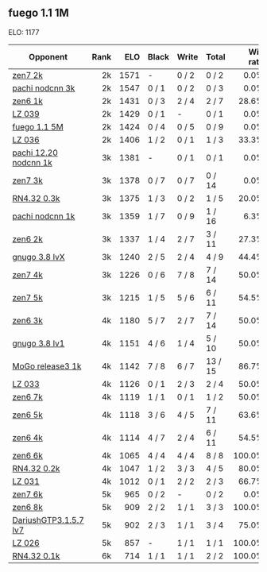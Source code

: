 ## fuego 1.1 1M ##

ELO: 1177

Opponent | Rank | ELO | Black | Write | Total | Win rate
---------|-----:|----:|-------|-------|-------|-------:
[zen7 2k](zen7%202k.md) | 2k | 1571 | - | 0 / 2 | 0 / 2 | 0.0%
[pachi nodcnn 3k](pachi%20nodcnn%203k.md) | 2k | 1547 | 0 / 1 | 0 / 2 | 0 / 3 | 0.0%
[zen6 1k](zen6%201k.md) | 2k | 1431 | 0 / 3 | 2 / 4 | 2 / 7 | 28.6%
[LZ 039](LZ%20039.md) | 2k | 1429 | 0 / 1 | - | 0 / 1 | 0.0%
[fuego 1.1 5M](fuego%201.1%205M.md) | 2k | 1424 | 0 / 4 | 0 / 5 | 0 / 9 | 0.0%
[LZ 036](LZ%20036.md) | 2k | 1406 | 1 / 2 | 0 / 1 | 1 / 3 | 33.3%
[pachi 12.20 nodcnn 1k](pachi%2012.20%20nodcnn%201k.md) | 3k | 1381 | - | 0 / 1 | 0 / 1 | 0.0%
[zen7 3k](zen7%203k.md) | 3k | 1378 | 0 / 7 | 0 / 7 | 0 / 14 | 0.0%
[RN4.32 0.3k](RN4.32%200.3k.md) | 3k | 1375 | 1 / 3 | 0 / 2 | 1 / 5 | 20.0%
[pachi nodcnn 1k](pachi%20nodcnn%201k.md) | 3k | 1359 | 1 / 7 | 0 / 9 | 1 / 16 | 6.3%
[zen6 2k](zen6%202k.md) | 3k | 1337 | 1 / 4 | 2 / 7 | 3 / 11 | 27.3%
[gnugo 3.8 lvX](gnugo%203.8%20lvX.md) | 3k | 1240 | 2 / 5 | 2 / 4 | 4 / 9 | 44.4%
[zen7 4k](zen7%204k.md) | 3k | 1226 | 0 / 6 | 7 / 8 | 7 / 14 | 50.0%
[zen7 5k](zen7%205k.md) | 3k | 1215 | 1 / 5 | 5 / 6 | 6 / 11 | 54.5%
[zen6 3k](zen6%203k.md) | 4k | 1180 | 5 / 7 | 2 / 7 | 7 / 14 | 50.0%
[gnugo 3.8 lv1](gnugo%203.8%20lv1.md) | 4k | 1151 | 4 / 6 | 1 / 4 | 5 / 10 | 50.0%
[MoGo release3 1k](MoGo%20release3%201k.md) | 4k | 1142 | 7 / 8 | 6 / 7 | 13 / 15 | 86.7%
[LZ 033](LZ%20033.md) | 4k | 1126 | 0 / 1 | 2 / 3 | 2 / 4 | 50.0%
[zen6 7k](zen6%207k.md) | 4k | 1119 | 1 / 1 | 0 / 1 | 1 / 2 | 50.0%
[zen6 5k](zen6%205k.md) | 4k | 1118 | 3 / 6 | 4 / 5 | 7 / 11 | 63.6%
[zen6 4k](zen6%204k.md) | 4k | 1114 | 4 / 7 | 2 / 4 | 6 / 11 | 54.5%
[zen6 6k](zen6%206k.md) | 4k | 1065 | 4 / 4 | 4 / 4 | 8 / 8 | 100.0%
[RN4.32 0.2k](RN4.32%200.2k.md) | 4k | 1047 | 1 / 2 | 3 / 3 | 4 / 5 | 80.0%
[LZ 031](LZ%20031.md) | 4k | 1012 | 0 / 1 | 2 / 2 | 2 / 3 | 66.7%
[zen7 6k](zen7%206k.md) | 5k | 965 | 0 / 2 | - | 0 / 2 | 0.0%
[zen6 8k](zen6%208k.md) | 5k | 909 | 2 / 2 | 1 / 1 | 3 / 3 | 100.0%
[DariushGTP3.1.5.7 lv7](DariushGTP3.1.5.7%20lv7.md) | 5k | 902 | 2 / 3 | 1 / 1 | 3 / 4 | 75.0%
[LZ 026](LZ%20026.md) | 5k | 857 | - | 1 / 1 | 1 / 1 | 100.0%
[RN4.32 0.1k](RN4.32%200.1k.md) | 6k | 714 | 1 / 1 | 1 / 1 | 2 / 2 | 100.0%
